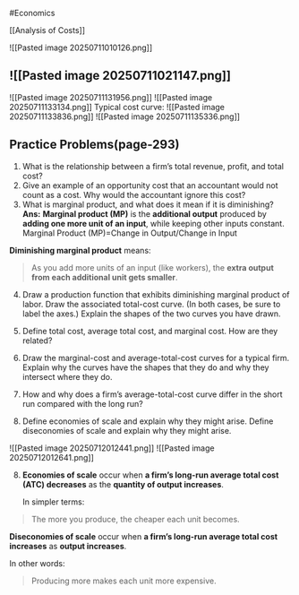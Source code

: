 #Economics 

[[Analysis of Costs]]

![[Pasted image 20250711010126.png]]

![[Pasted image 20250711021147.png]]
---
![[Pasted image 20250711131956.png]]
![[Pasted image 20250711133134.png]]
Typical cost curve:
![[Pasted image 20250711133836.png]]
![[Pasted image 20250711135336.png]]


## Practice Problems(page-293)

1. What is the relationship between a firm’s total revenue, profit, and total cost? 
2. Give an example of an opportunity cost that an accountant would not count as a cost. Why would the accountant ignore this cost? 
3. What is marginal product, and what does it mean if it is diminishing? 
**Ans:**
**Marginal product (MP)** is the **additional output** produced by **adding one more unit of an input**, while keeping other inputs constant.
Marginal Product (MP)=Change in Output/Change in Input​

**Diminishing marginal product** means:

> As you add more units of an input (like workers), the **extra output from each additional unit gets smaller**.


4. Draw a production function that exhibits diminishing marginal product of labor. Draw the associated total-cost curve. (In both cases, be sure to label the axes.) Explain the shapes of the two curves you have drawn. 

5. Define total cost, average total cost, and marginal cost. How are they related? 
6. Draw the marginal-cost and average-total-cost curves for a typical firm. Explain why the curves have the shapes that they do and why they intersect where they do. 
7. How and why does a firm’s average-total-cost curve differ in the short run compared with the long run? 
8. Define economies of scale and explain why they might arise. Define diseconomies of scale and explain why they might arise.

![[Pasted image 20250712012441.png]]
![[Pasted image 20250712012641.png]]

8. **Economies of scale** occur when **a firm’s long-run average total cost (ATC) decreases** as the **quantity of output increases**.

	In simpler terms:
> The more you produce, the cheaper each unit becomes.

**Diseconomies of scale** occur when **a firm’s long-run average total cost increases** as **output increases**.

In other words:

> Producing more makes each unit more expensive.




